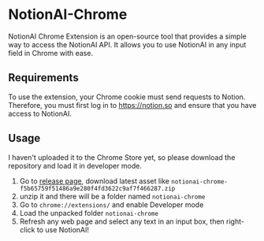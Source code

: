 # NotionAI-Chrome

NotionAI Chrome Extension is an open-source tool that provides a simple way to access the NotionAI API. It allows you to use NotionAI in any input field in Chrome with ease.

## Requirements

To use the extension, your Chrome cookie must send requests to Notion. Therefore, you must first log in to https://notion.so and ensure that you have access to NotionAI.

## Usage


I haven't uploaded it to the Chrome Store yet, so please download the repository and load it in developer mode.

1. Go to [release page](https://github.com/Vaayne/NotionAI/releases?q=chrome&expanded=true), download latest asset like `notionai-chrome-f5b65759f51486a9e280f4fd3622c9af7f466287.zip
`
2. unzip it and there will be a folder named `notionai-chrome`
3. Go to `chrome://extensions/` and enable Developer mode
4. Load the unpacked folder `notionai-chrome`
5. Refresh any web page and select any text in an input box, then right-click to use NotionAI!
